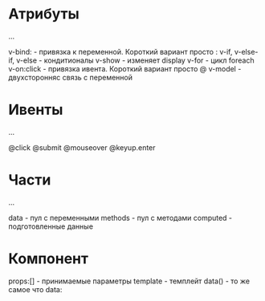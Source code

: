 # Атрибуты
...

v-bind: - привязка к переменной. Короткий вариант просто :
v-if, v-else-if, v-else - кондитионалы
v-show - изменяет display
v-for - цикл foreach
v-on:click - привязка ивента. Короткий вариант просто @
v-model - двухсторонняс связь с переменной

# Ивенты
...

@click
@submit
@mouseover
@keyup.enter


# Части
...

data - пул с переменными
methods - пул с методами
computed - подготовленные данные

# Компонент
props:[] - принимаемые параметры
template - темплейт
data() - то же самое что data:

